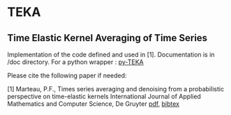 # TEKA
## Time Elastic Kernel Averaging of Time Series

Implementation of the code defined and used in [1]. Documentation is in /doc directory.
For a python wrapper : [py-TEKA](https://github.com/pfmarteau/py-TEKA)

Please cite the following paper if needed:

[1] Marteau, P.F., Times series averaging and denoising from a probabilistic perspective on time-elastic kernels
International Journal of Applied Mathematics and Computer Science, De Gruyter 
   [pdf](https://hal.archives-ouvertes.fr/hal-01401072),   [bibtex](doc/marteau2016.bib)
